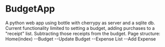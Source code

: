 # BudgetApp
A python web app using bottle with cherrypy as server and a sqlite db. 
Current functionality limited to setting a budget, adding purchases to a "receipt" list.
Subtracting those receipts from the budget. 
Page structure: 
Home(index)
--Budget
--Update Budget
--Expense List
--Add Expense
